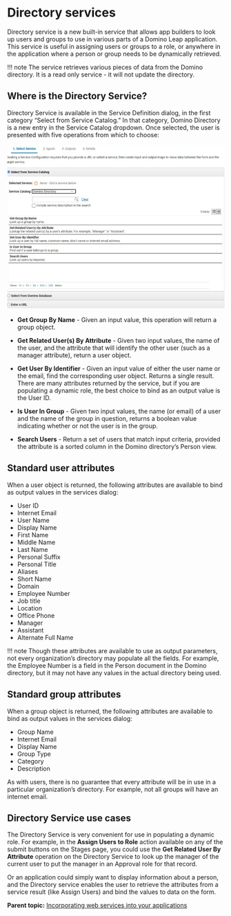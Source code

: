 # Directory services

Directory service is a new built-in service that allows app builders to look up users and groups to use in various parts of a Domino Leap application. This service is useful in assigning users or groups to a role, or anywhere in the application where a person or group needs to be dynamically retrieved.

!!! note
    The service retrieves various pieces of data from the Domino directory. It is a read only service - it will not update the directory.

## Where is the Directory Service?

Directory Service is available in the Service Definition dialog, in the first category “Select from Service Catalog.” In that category, Domino Directory is a new entry in the Service Catalog dropdown. Once selected, the user is presented with five operations from which to choose:

![image of the directory service catalog](graphics/dleap/dleap_directory_service_catalog.png)

- **Get Group By Name** - Given an input value, this operation will return a group object.

- **Get Related User(s) By Attribute** - Given two input values, the name of the user, and the attribute that will identify the other user (such as a manager attribute), return a user object.

- **Get User By Identifier** - Given an input value of either the user name or the email, find the corresponding user object. Returns a single result. There are many attributes returned by the service, but if you are populating a dynamic role, the best choice to bind as an output value is the User ID.

- **Is User In Group** - Given two input values, the name (or email) of a user and the name of the group in question, returns a boolean value indicating whether or not the user is in the group.

- **Search Users** - Return a set of users that match input criteria, provided the attribute is a sorted column in the Domino directory’s Person view.


## Standard user attributes

When a user object is returned, the following attributes are available to bind as output values in the services dialog:

- User ID
- Internet Email
- User Name
- Display Name
- First Name
- Middle Name
- Last Name
- Personal Suffix
- Personal Title
- Aliases
- Short Name
- Domain
- Employee Number
- Job title
- Location
- Office Phone
- Manager
- Assistant
- Alternate Full Name

!!! note
    Though these attributes are available to use as output parameters, not every organization’s directory may populate all the fields. For example, the Employee Number is a field in the Person document in the Domino directory, but it may not have any values in the actual directory being used.

## Standard group attributes

When a group object is returned, the following attributes are available to bind as output values in the services dialog:

- Group Name
- Internet Email
- Display Name
- Group Type
- Category
- Description

As with users, there is no guarantee that every attribute will be in use in a particular organization’s directory. For example, not all groups will have an internet email.

## Directory Service use cases

The Directory Service is very convenient for use in populating a dynamic role. For example, in the **Assign Users to Role** action available on any of the submit buttons on the Stages page, you could use the **Get Related User By Attribute** operation on the Directory Service to look up the manager of the current user to put the manager in an Approval role for that record.

Or an application could simply want to display information about a person, and the Directory service enables the user to retrieve the attributes from a service result (like Assign Users) and bind the values to data on the form.

**Parent topic:** [Incorporating web services into your applications](cr_using_apps_as_services_toc.md)